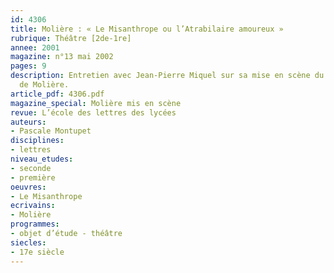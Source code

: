 ```yaml
---
id: 4306
title: Molière : « Le Misanthrope ou l’Atrabilaire amoureux »
rubrique: Théâtre [2de-1re]
annee: 2001
magazine: n°13 mai 2002
pages: 9
description: Entretien avec Jean-Pierre Miquel sur sa mise en scène du « Misanthrope »,
  de Molière.
article_pdf: 4306.pdf
magazine_special: Molière mis en scène
revue: L’école des lettres des lycées
auteurs:
- Pascale Montupet
disciplines:
- lettres
niveau_etudes:
- seconde
- première
oeuvres:
- Le Misanthrope
ecrivains:
- Molière
programmes:
- objet d’étude - théâtre
siecles:
- 17e siècle
---
```

